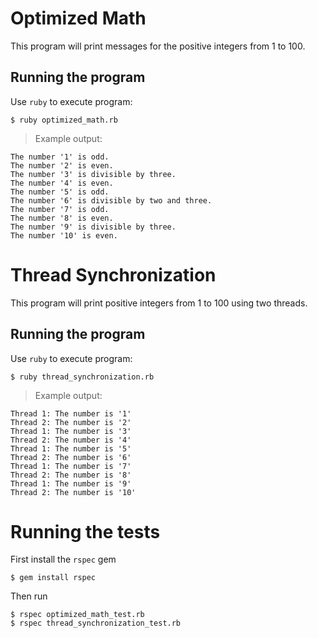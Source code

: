 # Optimized Math

This program will print messages for the positive integers from 1 to 100.

## Running the program

Use `ruby` to execute program:

```shell
$ ruby optimized_math.rb
```


> Example output:
```shell
The number '1' is odd.
The number '2' is even.
The number '3' is divisible by three.
The number '4' is even.
The number '5' is odd.
The number '6' is divisible by two and three.
The number '7' is odd.
The number '8' is even.
The number '9' is divisible by three.
The number '10' is even.
```

# Thread Synchronization

This program will print positive integers from 1 to 100 using two threads.

## Running the program

Use `ruby` to execute program:

```shell
$ ruby thread_synchronization.rb
```


> Example output:
```shell
Thread 1: The number is '1'
Thread 2: The number is '2'
Thread 1: The number is '3'
Thread 2: The number is '4'
Thread 1: The number is '5'
Thread 2: The number is '6'
Thread 1: The number is '7'
Thread 2: The number is '8'
Thread 1: The number is '9'
Thread 2: The number is '10'
```  

# Running the tests

First install the `rspec` gem

```shell
$ gem install rspec
```

Then run

```shell
$ rspec optimized_math_test.rb
$ rspec thread_synchronization_test.rb
```
